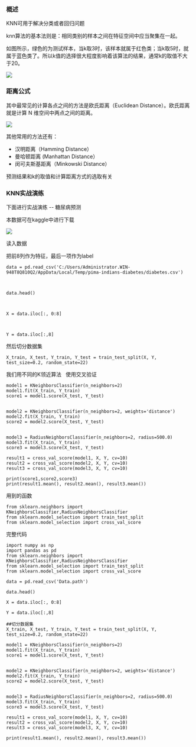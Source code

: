 <a name="rk3HQ"></a>
### 概述
KNN可用于解决分类或者回归问题

knn算法的基本法则是：相同类别的样本之间在特征空间中应当聚集在一起。

如图所示，绿色的为测试样本，当k取3时，该样本就属于红色类；当k取5时，就属于蓝色类了。所以k值的选择很大程度影响着该算法的结果，通常k的取值不大于20。

![](https://upload-images.jianshu.io/upload_images/3629157-d180f5f5f990ace7.png?imageMogr2/auto-orient/strip%7CimageView2/2#id=rrZG9&originalType=binary&status=done&style=none)

<a name="e8947773"></a>
### 距离公式

其中最常见的计算各点之间的方法是欧氏距离（Euclidean Distance）。欧氏距离就是计算 N 维空间中两点之间的距离。

![](https:////upload-images.jianshu.io/upload_images/2759738-8eb48ba88cbd91d7.png?imageMogr2/auto-orient/strip%7CimageView2/2/w/262#id=CqHip&originalType=binary&status=done&style=none)

其他常用的方法还有：

- 汉明距离（Hamming Distance）
- 曼哈顿距离 (Manhattan Distance）
- 闵可夫斯基距离（Minkowski Distance）

预测结果和k的取值和计算距离方式的选取有关


<a name="cJTl9"></a>
### KNN实战演练

下面进行实战演练 -- 糖尿病预测

本数据可在kaggle中进行下载

![](https://upload-images.jianshu.io/upload_images/3629157-dcb07b473621e699.png?imageMogr2/auto-orient/strip%7CimageView2/2/w/727#id=LN0eo&originalType=binary&status=done&style=none)

读入数据

把前8列作为特征，最后一项作为label

```
data = pd.read_csv('C:/Users/Administrator.WIN-948T8Q810Q2/AppData/Local/Temp/pima-indians-diabetes/diabetes.csv')



data.head()



X = data.iloc[:, 0:8]



Y = data.iloc[:,8]
```

然后切分数据集

```
X_train, X_test, Y_train, Y_test = train_test_split(X, Y, test_size=0.2, random_state=22)
```

我们用不同的K领近算法   使用交叉验证

```
model1 = KNeighborsClassifier(n_neighbors=2)
model1.fit(X_train, Y_train)
score1 = model1.score(X_test, Y_test)


model2 = KNeighborsClassifier(n_neighbors=2, weights='distance')
model2.fit(X_train, Y_train)
score2 = model2.score(X_test, Y_test)


model3 = RadiusNeighborsClassifier(n_neighbors=2, radius=500.0)
model3.fit(X_train, Y_train)
score3 = model3.score(X_test, Y_test)

result1 = cross_val_score(model1, X, Y, cv=10)
result2 = cross_val_score(model2, X, Y, cv=10)
result3 = cross_val_score(model3, X, Y, cv=10)

print(score1,score2,score3)
print(result1.mean(), result2.mean(), result3.mean())
```

用到的函数

```
from sklearn.neighbors import KNeighborsClassifier,RadiusNeighborsClassifier
from sklearn.model_selection import train_test_split
from sklearn.model_selection import cross_val_score
```

完整代码

```python3
import numpy as np
import pandas as pd
from sklearn.neighbors import KNeighborsClassifier,RadiusNeighborsClassifier
from sklearn.model_selection import train_test_split
from sklearn.model_selection import cross_val_score

data = pd.read_csv('Data.path')

data.head()

X = data.iloc[:, 0:8]

Y = data.iloc[:,8]

##切分数据集
X_train, X_test, Y_train, Y_test = train_test_split(X, Y, test_size=0.2, random_state=22)

model1 = KNeighborsClassifier(n_neighbors=2)
model1.fit(X_train, Y_train)
score1 = model1.score(X_test, Y_test)


model2 = KNeighborsClassifier(n_neighbors=2, weights='distance')
model2.fit(X_train, Y_train)
score2 = model2.score(X_test, Y_test)


model3 = RadiusNeighborsClassifier(n_neighbors=2, radius=500.0)
model3.fit(X_train, Y_train)
score3 = model3.score(X_test, Y_test)

result1 = cross_val_score(model1, X, Y, cv=10)
result2 = cross_val_score(model2, X, Y, cv=10)
result3 = cross_val_score(model3, X, Y, cv=10)

print(result1.mean(), result2.mean(), result3.mean())
```
